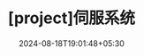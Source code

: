 ---
title:      "[project]伺服系统"
date:       "2024-08-18T19:01:48+05:30"
lastmod:    "2024-08-18T19:01:48+05:30"
draft:      true
url:        /blog/git.html
layout:     "post"
tags:       ["project","rt-thread","stm32","sensor","socket"]
---